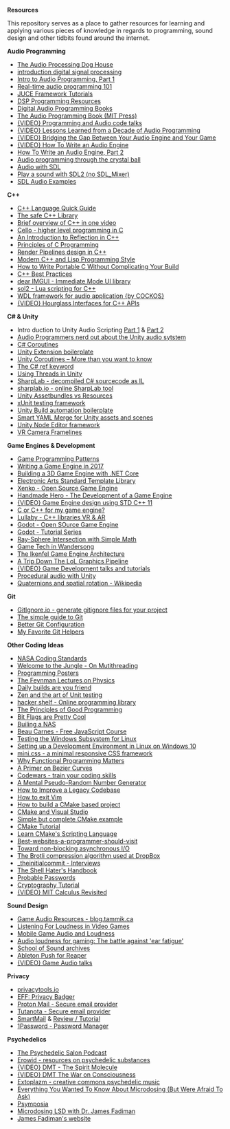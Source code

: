 **Resources**

This repository serves as a place to gather resources for learning and applying various pieces of knowledge in regards to programming, sound design and other tidbits found around the internet.

**Audio Programming**

- [The Audio Processing Dog House](https://www.objc.io/issues/24-audio/audio-dog-house/)
- [introduction digital signal processing](https://jackschaedler.github.io/circles-sines-signals/index.html)
- [Intro to Audio Programming, Part 1](https://blogs.msdn.microsoft.com/dawate/2009/06/22/intro-to-audio-programming-part-1-how-audio-data-is-represented/)
- [Real-time audio programming 101](http://www.rossbencina.com/code/real-time-audio-programming-101-time-waits-for-nothing)
- [JUCE Framework Tutorials](https://www.juce.com/learn/)
- [DSP Programming Resources](http://www.musicdsp.org/links.php)
- [Digital Audio Programming Books](http://www.polyhedric.com/software/amazon/dsp.htm)
- [The Audio Programming Book (MIT Press)](https://mitpress.mit.edu/books/audio-programming-book)
- [{VIDEO} Programming and Audio code talks](https://www.youtube.com/playlist?list=PLqrMQvig3uIu_a6dUIw_fabftEQ-_1kpF)
- [{VIDEO} Lessons Learned from a Decade of Audio Programming](http://www.gdcvault.com/play/1020452/Lessons-Learned-from-a-Decade)
- [{VIDEO} Bridging the Gap Between Your Audio Engine and Your Game](http://www.gdcvault.com/play/1020458/Bridging-the-Gap-Between-Your)
- [{VIDEO} How To Write an Audio Engine](http://www.gdcvault.com/play/1022060/How-to-Write-an-Audio)
- [How To Write an Audio Engine, Part 2](http://www.gdcvault.com/play/1024677/How-to-Write-an-Audio)
- [Audio programming through the crystal ball](https://www.develop-online.net/tools-and-tech/audio-programming-through-the-crystal-ball/0116844)
- [Audio with SDL](http://osdl.sourceforge.net/main/documentation/rendering/SDL-audio.html)
- [Play a sound with SDL2 (no SDL_Mixer)](https://gist.github.com/armornick/3447121)
- [SDL Audio Examples](http://sdl.beuc.net/sdl.wiki/Audio_Examples)

**C++**

- [C++ Language Quick Guide](https://viptechworld.blogspot.ca/2017/05/cpp-quick-guide-by-vtw.html?m=1)
- [The safe C++ Library](http://www.drdobbs.com/cpp/the-safe-c-library/214502214)
- [Brief overview of C++ in one video](http://www.newthinktank.com/2014/11/c-programming-tutorial/)
- [Cello - higher level programming in C](http://libcello.org/)
- [An Introduction to Reflection in C++](http://jackieokay.com/2017/04/13/reflection1.html)
- [Principles of C Programming](https://drewdevault.com/2017/03/15/How-I-learned-to-stop-worrying-and-love-C.html)
- [Render Pipelines design in C++](http://www.marti.works/render-pipelines-desing-in-c/)
- [Modern C++ and Lisp Programming Style](https://chriskohlhepp.wordpress.com/advanced-c-lisp/convergence-of-modern-cplusplus-and-lisp/)
- [How to Write Portable C Without Complicating Your Build](http://nullprogram.com/blog/2017/03/30/)
- [C++ Best Practices](https://github.com/lefticus/cppbestpractices)
- [dear IMGUI - Immediate Mode UI library](https://github.com/ocornut/imgui)
- [sol2 - Lua scripting for C++](https://github.com/ThePhD/sol2)
- [WDL framework for audio application {by COCKOS}](https://github.com/justinfrankel/WDL)
- [{VIDEO} Hourglass Interfaces for C++ APIs](https://www.youtube.com/watch?v=PVYdHDm0q6Y)

**C# & Unity**

- Intro duction to Unity Audio Scripting [Part 1](https://www.asoundeffect.com/game-audio-scripting/) & [Part 2](https://www.asoundeffect.com/game-audio-scripting-part-2/)
- [Audio Programmers nerd out about the Unity audio sytstem](https://forum.unity3d.com/threads/official-audio-improvements.390837/)
- [C# Coroutines](https://smellegantcode.wordpress.com/2008/04/09/coroutines-with-ienumerable-and-yield-return/)
- [Unity Extension boilerplate](https://github.com/kinifi/unity-extension-boilerplate)
- [Unity Coroutines – More than you want to know](http://twistedoakstudios.com/blog/Post83_coroutines-more-than-you-want-to-know)
- [The C# ref keyword](https://docs.microsoft.com/en-us/dotnet/csharp/language-reference/keywords/ref)
- [Using Threads in Unity](http://blog.theknightsofunity.com/using-threads-unity/)
- [SharpLab - decompiled C# sourcecode as IL](https://github.com/ashmind/SharpLab)
- [sharplab.io - online SharpLab tool](https://sharplab.io/)
- [Unity Assetbundles vs Resources](https://blogs.unity3d.com/2017/04/12/asset-bundles-vs-resources-a-memory-showdown/)
- [xUnit testing framework](https://github.com/xunit/xunit)
- [Unity Build automation boilerplate](https://github.com/jonathanpeppers/UnityBuild)
- [Smart YAML Merge for Unity assets and scenes](https://docs.unity3d.com/Manual/SmartMerge.html)
- [Unity Node Editor framework](https://github.com/Seneral/Node_Editor)
- [VR Camera Framelines](https://github.com/KellanHiggins/VRCameraFramelines)

**Game Engines & Development**

- [Game Programming Patterns](http://gameprogrammingpatterns.com/)
- [Writing a Game Engine in 2017](http://www.randygaul.net/2017/02/24/writing-a-game-engine-in-2017/)
- [Building a 3D Game Engine with .NET Core](https://mellinoe.wordpress.com/2017/01/18/net-core-game-engine/)
- [Electronic Arts Standard Template Library](https://github.com/electronicarts/EASTL)
- [Xenko - Open Source Game Engine](http://xenko.com/)
- [Handmade Hero - The Development of a Game Engine](https://hero.handmade.network/episodes)
- [{VIDEO} Game Engine design using STD C++ 11](https://www.youtube.com/watch?v=8AjRD6mU96s&app=desktop)
- [C or C++ for my game engine?](http://crafn.kapsi.fi/new_engine.html)
- [Lullaby - C++ libraries VR & AR](https://github.com/google/lullaby)
- [Godot - Open SOurce Game Engine](https://godotengine.org/)
- [Godot - Tutorial Series](http://www.gamefromscratch.com/page/Godot-Game-Engine-tutorial-series.aspx)
- [Ray-Sphere Intersection with Simple Math](http://kylehalladay.com/blog/tutorial/math/2013/12/24/Ray-Sphere-Intersection.html)
- [Game Tech in Wandersong](https://wandersong.tumblr.com/tagged/howto)
- [The Ikenfel Game Engine Architecture](http://ikenfell.com/tools/)
- [A Trip Down The LoL Graphics Pipeline](https://engineering.riotgames.com/news/trip-down-lol-graphics-pipeline)
- [{VIDEO} Game Development talks and tutorials](https://www.youtube.com/playlist?list=PLqrMQvig3uIstqoR0dMYnd5GERnpIOlTx)
- [Procedural audio with Unity](https://www.develop-online.net/tools-and-tech/procedural-audio-with-unity/0117433)
- [Quaternions and spatial rotation - Wikipedia](https://en.wikipedia.org/wiki/Quaternions_and_spatial_rotation)

**Git**

- [GitIgnore.io - generate gitignore files for your project](https://www.gitignore.io/)
- [The simple guide to Git](https://rogerdudler.github.io/git-guide/)
- [Better Git Configuration](https://blog.scottnonnenberg.com/better-git-configuration/)
- [My Favorite Git Helpers](https://dev.to/andrew565/my-favorite-git-helpers)

**Other Coding Ideas**

- [NASA Coding Standards](http://www.rankred.com/nasa-coding-rules/)
- [Welcome to the Jungle - On Mutithreading](https://herbsutter.com/welcome-to-the-jungle/)
- [Programming Posters](https://github.com/corkami/pics)
- [The Feynman Lectures on Physics](http://www.feynmanlectures.caltech.edu/)
- [Daily builds are you friend](https://www.joelonsoftware.com/2001/01/27/daily-builds-are-your-friend/)
- [Zen and the art of Unit testing](https://marcin-chwedczuk.github.io/zen-and-the-art-of-unit-testing)
- [hacker shelf - Online programming library](http://hackershelf.com/browse/)
- [The Principles of Good Programming](https://www.artima.com/weblogs/viewpost.jsp?thread=331531)
- [Bit Flags are Pretty Cool](http://kylehalladay.com/blog/2013/04/21/Bit-Flags-Are-Pretty-Cool.html)
- [Builing a NAS](http://jro.io/nas/)
- [Beau Carnes - Free JavaScript Course](https://medium.freecodecamp.com/my-giant-javascript-basics-course-is-now-live-on-youtube-and-its-100-free-9020a21bbc27)
- [Testing the Windows Subsystem for Linux](https://blogs.msdn.microsoft.com/wsl/2017/04/11/testing-the-windows-subsystem-for-linux/)
- [Setting up a Development Environment in Linux on Windows 10](https://www.hanselman.com/blog/SettingUpAShinyDevelopmentEnvironmentWithinLinuxOnWindows10.aspx)
- [mini.css - a minimal responsive CSS framework](http://minicss.org/index.html)
- [Why Functional Programming Matters](https://hackernoon.com/why-functional-programming-matters-c647f56a7691)
- [A Primer on Bezier Curves](https://pomax.github.io/bezierinfo/#preface)
- [Codewars - train your coding skills](https://www.codewars.com/?language=cpp)
- [A Mental Pseudo-Random Number Generator](http://blog.yunwilliamyu.net/2011/08/14/mindhack-mental-math-pseudo-random-number-generators/)
- [How to Improve a Legacy Codebase](https://jacquesmattheij.com/improving-a-legacy-codebase)
- [How to exit Vim](https://medium.freecodecamp.com/one-out-of-every-20-000-stack-overflow-visitors-is-just-trying-to-exit-vim-5a6b6175e7b6)
- [How to build a CMake based project](http://preshing.com/20170511/how-to-build-a-cmake-based-project/)
- [CMake and Visual Studio](https://cognitivewaves.wordpress.com/cmake-and-visual-studio/)
- [Simple but complete CMake example](https://stackoverflow.com/questions/21163188/most-simple-but-complete-cmake-example)
- [CMake Tutorial](https://cmake.org/cmake-tutorial/)
- [Learn CMake's Scripting Language](http://preshing.com/20170522/learn-cmakes-scripting-language-in-15-minutes/)
- [Best-websites-a-programmer-should-visit](https://github.com/sdmg15/Best-websites-a-programmer-should-visit)
- [Toward non-blocking asynchronous I/O](https://lwn.net/Articles/724198/)
- [The Brotli compression algorithm used at DropBox](https://blogs.dropbox.com/tech/2017/04/deploying-brotli-for-static-content/)
- [_theinitialcommit - Interviews](https://theinitialcommit.com/)
- [The Shell Hater's Handbook](http://confreaks.tv/videos/gogaruco2010-the-shell-hater-s-handbook)
- [Probable Passwords](https://github.com/berzerk0/Probable-Wordlists)
- [Cryptography Tutorial](https://www.tutorialspoint.com/cryptography/index.htm)
- [{VIDEO} MIT Calculus Revisited](https://www.youtube.com/playlist?list=PL3B08AE665AB9002A)

**Sound Design**

- [Game Audio Resources - blog.tammik.ca](http://blog.tammik.ca/2017/01/28/some-good-game-audio-resources/)
- [Listening For Loudness in Video Games](www.stephenschappler.com/2013/07/26/listening-for-loudness-in-video-games/)
- [Mobile Game Audio and Loudness](http://www.gamasutra.com/blogs/RobBridgett/20150311/225632/Adaptive_Audio_for_Mobile.php)
- [Audio loudness for gaming: The battle against 'ear fatigue'](https://www.develop-online.net/analysis/audio-loudness-for-gaming-the-battle-against-ear-fatigue/0201083)
- [School of Sound archives](http://www.schoolofsound.co.uk/sos/audio-and-video-archives/)
- [Ableton Push for Reaper](http://www.mossgrabers.de/Software/Push/Push.html)
- [{VIDEO} Game Audio talks](https://www.youtube.com/playlist?list=PLqrMQvig3uIv9y7R8E-o2e3SCdzYAhD0g)

**Privacy**

- [privacytools.io](https://privacytoolsio.github.io/privacytools.io/)
- [EFF: Privacy Badger](https://www.eff.org/privacybadger)
- [Proton Mail - Secure email provider](https://protonmail.com/)
- [Tutanota - Secure email provider](https://tutanota.com/)
- [SmartMail](https://www.startmail.com/en/) & [Review / Tutorial](https://anonymster.com/startmail-review-tutorial/)
- [1Password - Password Manager](https://1password.com/)

**Psychedelics**

- [The Psychedelic Salon Podcast](https://psychedelicsalon.com/)
- [Erowid - resources on psychedelic substances](https://erowid.org/new.php)
- [{VIDEO} DMT - The Spirit Molecule](https://www.youtube.com/watch?v=LtT6Xkk-kzk)
- [{VIDEO} DMT The War on Consciousness ](https://www.youtube.com/watch?v=MxvQusr9cwc)
- [Extoplazm - creative commons psychedelic music](http://www.ektoplazm.com/)
- [Everything You Wanted To Know About Microdosing (But Were Afraid To Ask)](http://www.huffingtonpost.com/entry/psychedelic-microdosing-research_us_569525afe4b09dbb4bac9db8)
- [Psymposia](https://www.psymposia.com)
- [Microdosing LSD with Dr. James Fadiman](http://smartdrugsmarts.com/episode-155-microdosing-lsd-james-fadiman/)
- [James Fadiman's website](http://jamesfadiman.com/)
